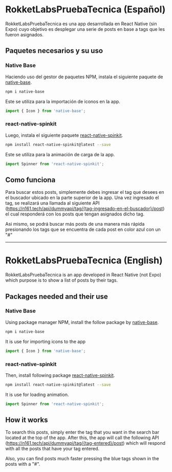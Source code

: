 # RokketLabsPruebaTecnica (Español)
RokketLabsPruebaTecnica es una app desarrollada en React Native (sin Expo) cuyo objetivo es desplegar una serie de posts en base a tags que les fueron asignados. 

## Paquetes necesarios y su uso

### Native Base
Haciendo uso del gestor de paquetes NPM, instala el siguiente paquete de [native-base](https://nativebase.io/).

```bash
npm i native-base
```
Este se utiliza para la importación de iconos en la app.
 ```javascript
import { Icon } from 'native-base';
```
### react-native-spinkit
Luego, instala el siguiente paquete [react-native-spinkit](https://github.com/maxs15/react-native-spinkit).

```bash
npm install react-native-spinkit@latest --save
```
 Este se utiliza para la animación de carga de la app.
 ```javascript
import Spinner from 'react-native-spinkit';
```

## Como funciona

Para buscar estos posts, simplemente debes ingresar el tag que desees en el buscador ubicado en la parte superior de la app. Una vez ingresado el tag, se realizará una llamada al siguiente API (https://n161.tech/api/dummyapi/tag/{tag-ingresado-en-el-buscador}/post) el cual responderá con los posts que tengan asignados dicho tag.

Asi mismo, se podrá buscar más posts de una manera más rápida presionando los tags que se encuentra de cada post en color azul con un "#"

----

# RokketLabsPruebaTecnica (English)
RokketLabsPruebaTecnica is an app developed in React Native (not Expo) which purpose is to show a list of posts by their tags.

## Packages needed and their use
### Native Base
Using package manager NPM, install the follow package by [native-base](https://nativebase.io/). 

```bash
npm i native-base
```
It is use for importing icons to the app

 ```javascript
import { Icon } from 'native-base';
```
### react-native-spinkit
Then, install following package [react-native-spinkit](https://github.com/maxs15/react-native-spinkit).

```bash
npm install react-native-spinkit@latest --save
```
It is use for loading animation.
 ```javascript
import Spinner from 'react-native-spinkit';
```

## How it works

To search this posts, simply enter the tag that you want in the search bar located at the top of the app. After this, the app will call the following API (https://n161.tech/api/dummyapi/tag/{tag-entered}/post) which will respond with all the posts that have your tag entered.

Also, you can find posts much faster pressing the blue tags shown in the posts with a "#". 
